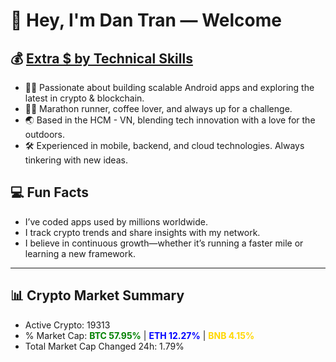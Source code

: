 # 👋 Hey, I'm Dan Tran — Welcome

## 💰 <a href="https://dantech.academy" target="_blank">Extra $ by Technical Skills</a>

- 🧑‍💻 Passionate about building scalable Android apps and exploring the latest in crypto & blockchain.
- 🏃‍♂️ Marathon runner, coffee lover, and always up for a challenge.
- 🌏 Based in the HCM - VN, blending tech innovation with a love for the outdoors.
- 🛠️ Experienced in mobile, backend, and cloud technologies. Always tinkering with new ideas.

## 💻 Fun Facts

- I’ve coded apps used by millions worldwide.
- I track crypto trends and share insights with my network.
- I believe in continuous growth—whether it’s running a faster mile or learning a new framework.

---

## 📊 Crypto Market Summary

- Active Crypto: 19313
- % Market Cap: <span style="color: green; font-weight: bold;">BTC 57.95%</span> | <span style="color: blue; font-weight: bold;">ETH 12.27%</span> | <span style="color: gold; font-weight: bold;">BNB 4.15%</span>
- Total Market Cap Changed 24h: 1.79%
